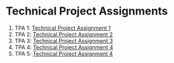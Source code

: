 # Technical Project Assignments
1. TPA 1: [Technical Project Assignment 1](https://github.com/kucing31/TPA/tree/tpa-01)
2. TPA 2: [Technical Project Assignment 2](https://github.com/kucing31/TPA/tree/tpa-02)
3. TPA 3: [Technical Project Assignment 3](https://github.com/kucing31/TPA/tree/tpa-03)
4. TPA 4: [Technical Project Assignment 4](https://github.com/kucing31/TPA/tree/tpa-04)
5. TPA 5: [Technical Project Assignment 4](https://github.com/kucing31/TPA/tree/tpa-05)
